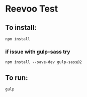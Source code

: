 # Reevoo Test

## To install:

`npm install` 
### if issue with gulp-sass try 
`npm install --save-dev gulp-sass@2`

## To run:

`gulp`


